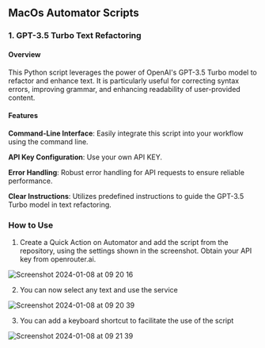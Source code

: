 ## MacOs Automator Scripts

### 1. GPT-3.5 Turbo Text Refactoring
#### Overview
This Python script leverages the power of OpenAI's GPT-3.5 Turbo model to refactor and enhance text. It is particularly useful for correcting syntax errors, improving grammar, and enhancing readability of user-provided content.

#### Features
**Command-Line Interface**: Easily integrate this script into your workflow using the command line.

**API Key Configuration**: Use your own API KEY.

**Error Handling**: Robust error handling for API requests to ensure reliable performance.

**Clear Instructions**: Utilizes predefined instructions to guide the GPT-3.5 Turbo model in text refactoring.

### How to Use
1. Create a Quick Action on Automator and add the script from the repository, using the settings shown in the screenshot. Obtain your API key from openrouter.ai.

![Screenshot 2024-01-08 at 09 20 16](https://github.com/iliutaadrian/MacOS-Automator/assets/11472785/cc2b9e5b-f4d9-4511-b705-40722c7e8b03)

2. You can now select any text and use the service
   
![Screenshot 2024-01-08 at 09 20 39](https://github.com/iliutaadrian/MacOS-Automator/assets/11472785/1ec0c964-c451-4175-a018-45d3ff9ad24b)

3. You can add a keyboard shortcut to facilitate the use of the script
   
![Screenshot 2024-01-08 at 09 21 39](https://github.com/iliutaadrian/MacOS-Automator/assets/11472785/f49bf64a-231e-4677-9d4c-ad3482de3fca)
